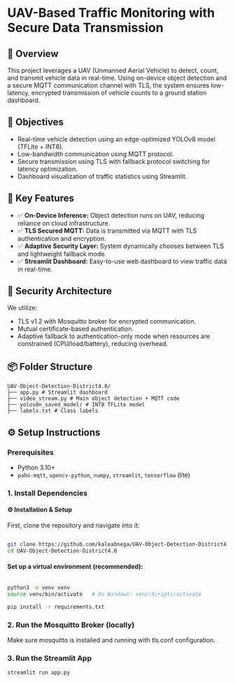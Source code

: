 # UAV-Based Traffic Monitoring with Secure Data Transmission

## 📌 Overview

This project leverages a UAV (Unmanned Aerial Vehicle) to detect, count, and transmit vehicle data in real-time. Using on-device object detection and a secure MQTT communication channel with TLS, the system ensures low-latency, encrypted transmission of vehicle counts to a ground station dashboard.

## 🎯 Objectives

- Real-time vehicle detection using an edge-optimized YOLOv8 model (TFLite + INT8).
- Low-bandwidth communication using MQTT protocol.
- Secure transmission using TLS with fallback protocol switching for latency optimization.
- Dashboard visualization of traffic statistics using Streamlit.

## 🧠 Key Features

- ✅ **On-Device Inference:** Object detection runs on UAV, reducing reliance on cloud infrastructure.
- ✅ **TLS Secured MQTT:** Data is transmitted via MQTT with TLS authentication and encryption.
- ✅ **Adaptive Security Layer:** System dynamically chooses between TLS and lightweight fallback mode.
- ✅ **Streamlit Dashboard:** Easy-to-use web dashboard to view traffic data in real-time.

## 🔐 Security Architecture

We utilize:
- TLS v1.2 with Mosquitto broker for encrypted communication.
- Mutual certificate-based authentication.
- Adaptive fallback to authentication-only mode when resources are constrained (CPU/load/battery), reducing overhead.

## 📦 Folder Structure

```
UAV-Object-Detection-District4.0/
├── app.py # Streamlit dashboard
├── video_stream.py # Main object detection + MQTT code
├── yolov8n_saved_model/ # INT8 TFLite model
├── labels.txt # Class labels
```


## ⚙️ Setup Instructions

### Prerequisites

- Python 3.10+
- `paho-mqtt`, `opencv-python`, `numpy`, `streamlit`, `tensorflow` (lite)

### 1. Install Dependencies

#### ⚙️ Installation & Setup
First, clone the repository and navigate into it:

```bash

git clone https://github.com/kaleabnega/UAV-Object-Detection-District4.0.git
cd UAV-Object-Detection-District4.0
````

#### Set up a virtual environment (recommended):

```bash

python3 -m venv venv
source venv/bin/activate   # On Windows: venv\Scripts\activate
````

```bash
pip install -r requirements.txt
```

### 2. Run the Mosquitto Broker (locally)
Make sure mosquitto is installed and running with tls.conf configuration.
### 3. Run the Streamlit App
```bash
streamlit run app.py
```